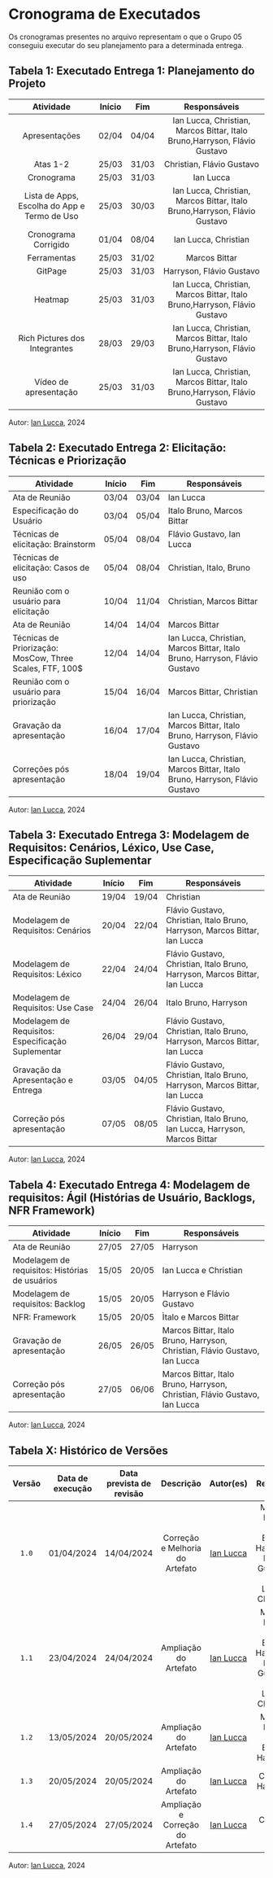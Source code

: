 # Cronograma de Executados 

Os cronogramas presentes no arquivo representam o que o Grupo 05 conseguiu executar do seu planejamento para a determinada entrega.

##  Tabela 1: Executado Entrega 1: Planejamento do Projeto

|            Atividade             | Início | Fim |                   Responsáveis                    | 
| :------------------------------: | :-----: | :-----: | :--------------------------------------------: | 
|          Apresentações           |  02/04  |  04/04  | Ian Lucca, Christian, Marcos Bittar, Italo Bruno,Harryson, Flávio Gustavo| 
|               Atas 1-2           |  25/03  |  31/03  |     Christian, Flávio Gustavo                  | 
|            Cronograma            |  25/03 |  31/03  |            Ian Lucca                            | 
| Lista de Apps, Escolha do App e Termo de Uso  |  25/03  |  30/03  | Ian Lucca, Christian, Marcos Bittar, Italo Bruno,Harryson, Flávio Gustavo|
|       Cronograma Corrigido       |  01/04  |  08/04  |               Ian Lucca, Christian             |                      
|           Ferramentas            |  25/03  |  31/02  |                  Marcos Bittar                  |                 
|             GitPage              |  25/03  |  31/03  |                     Harryson, Flávio Gustavo                     | 
|             Heatmap              |  25/03  | 31/03  | Ian Lucca, Christian, Marcos Bittar, Italo Bruno,Harryson, Flávio Gustavo |              
|  Rich Pictures dos Integrantes   |  28/03  |  29/03  |Ian Lucca, Christian, Marcos Bittar, Italo Bruno,Harryson, Flávio Gustavo|           
|      Vídeo de apresentação       |  25/03  |  31/03  | Ian Lucca, Christian, Marcos Bittar, Italo Bruno,Harryson, Flávio Gustavo | 

Autor: [Ian Lucca](https://github.com/IanLucca12), 2024

## Tabela 2: Executado Entrega 2: Elicitação: Técnicas e Priorização
| Atividade | Início | Fim  | Responsáveis |
| --- | --- | --- | --- |
| Ata de Reunião | 03/04 | 03/04 | Ian Lucca |
| Especificação do Usuário | 03/04 | 05/04 | Italo Bruno, Marcos Bittar | Ian Lucca, Harryson |
| Técnicas de elicitação: Brainstorm | 05/04 | 08/04 | Flávio Gustavo, Ian Lucca | Christian, Harryson|
| Técnicas de elicitação: Casos de uso | 05/04 | 08/04 | Christian, Italo, Bruno | Marcos Bittar |
| Reunião com o usuário para elicitação | 10/04 | 11/04 | Christian, Marcos Bittar | Flávio Gustavo |
| Ata de Reunião | 14/04 | 14/04 | Marcos Bittar | Ian Lucca |
| Técnicas de Priorização: MosCow, Three Scales, FTF, 100$ | 12/04 | 14/04 |Ian Lucca, Christian, Marcos Bittar, Italo Bruno, Harryson, Flávio Gustavo|
| Reunião com o usuário para priorização | 15/04 | 16/04 | Marcos Bittar, Christian | Ian Lucca, Flávio Gustavo |
| Gravação da apresentação | 16/04 | 17/04 | Ian Lucca, Christian, Marcos Bittar, Italo Bruno, Harryson, Flávio Gustavo | Ian Lucca, Christian, Marcos Bittar, Italo Bruno, Harryson, Flávio Gustavo |
| Correções pós apresentação | 18/04 | 19/04 | Ian Lucca, Christian, Marcos Bittar, Italo Bruno, Harryson, Flávio Gustavo | Ian Lucca, Christian, Marcos Bittar, Italo Bruno, Harryson, Flávio Gustavo |

Autor: [Ian Lucca](https://github.com/IanLucca12), 2024

## Tabela 3: Executado Entrega 3: Modelagem de Requisitos: Cenários, Léxico, Use Case, Especificação Suplementar

| Atividade | Início | Fim  | Responsáveis |
| --- | --- | --- | --- |
| Ata de Reunião | 19/04 | 19/04 | Christian |
| Modelagem de Requisitos: Cenários | 20/04 | 22/04 | Flávio Gustavo, Christian, Italo Bruno, Harryson, Marcos Bittar, Ian Lucca  |
| Modelagem de Requisitos: Léxico | 22/04 | 24/04 | Flávio Gustavo, Christian, Italo Bruno, Harryson, Marcos Bittar, Ian Lucca  |
| Modelagem de Requisitos: Use Case | 24/04 | 26/04 |Italo Bruno, Harryson |
| Modelagem de Requisitos: Especificação Suplementar | 26/04 | 29/04 | Flávio Gustavo, Christian, Italo Bruno, Harryson, Marcos Bittar, Ian Lucca  |
| Gravação da Apresentação e Entrega | 03/05 | 04/05 | Flávio Gustavo, Christian, Italo Bruno, Harryson, Marcos Bittar, Ian Lucca |
| Correção pós apresentação | 07/05 | 08/05 | Flávio Gustavo, Christian, Italo Bruno, Ian Lucca, Harryson, Marcos Bittar |

Autor: [Ian Lucca](https://github.com/IanLucca12), 2024

## Tabela 4: Executado  Entrega 4: Modelagem de requisitos: Ágil (Histórias de Usuário, Backlogs, NFR Framework)

| Atividade | Início | Fim | Responsáveis |
| --- | --- | --- | --- |
| Ata de Reunião | 27/05 | 27/05 | Harryson |
| Modelagem de requisitos: Histórias de usuários | 15/05 | 20/05 | Ian Lucca e Christian |
| Modelagem de requisitos: Backlog |15/05 | 20/05 | Harryson e Flávio Gustavo |
| NFR: Framework | 15/05 | 20/05 | Ìtalo e Marcos Bittar |
| Gravação de apresentação | 26/05 | 26/05 | Marcos Bittar, Italo Bruno, Harryson, Christian, Flávio Gustavo, Ian Lucca |
| Correção pós apresentação | 27/05 | 06/06 | Marcos Bittar, Italo Bruno, Harryson, Christian, Flávio Gustavo, Ian Lucca |

Autor: [Ian Lucca](https://github.com/IanLucca12), 2024

## Tabela X: Histórico de Versões
| Versão | Data de execução | Data prevista de revisão | Descrição  |   Autor(es)    |  Revisado  |
| :----: | :--------------: | :----------------------: | :--------: | :------------: | :---------:|
| `1.0`  |    01/04/2024    |   14/04/2024    |  Correção e Melhoria do Artefato                 | [Ian Lucca](https://github.com/IanLucca12) |  Marcos Bittar, Italo Bruno, Harryson, Flávio Gustavo, Ian Lucca, Christian |
| `1.1`  |    23/04/2024    |   24/04/2024    |  Ampliação do Artefato                 | [Ian Lucca](https://github.com/IanLucca12) |  Marcos Bittar, Italo Bruno, Harryson, Flávio Gustavo, Ian Lucca, Christian |
| `1.2`  |    13/05/2024    |   20/05/2024    |  Ampliação do Artefato                 | [Ian Lucca](https://github.com/IanLucca12) |  Marcos Bittar, Italo Bruno, Harryson |
| `1.3`  |    20/05/2024    |   20/05/2024    |  Ampliação do Artefato                 | [Ian Lucca](https://github.com/IanLucca12) |  Cristian, Harryson |
| `1.4`  |    27/05/2024    |   27/05/2024    |  Ampliação e Correção do Artefato                 | [Ian Lucca](https://github.com/IanLucca12) |  Cristian, Ítalo |


Autor: [Ian Lucca](https://github.com/IanLucca12), 2024









